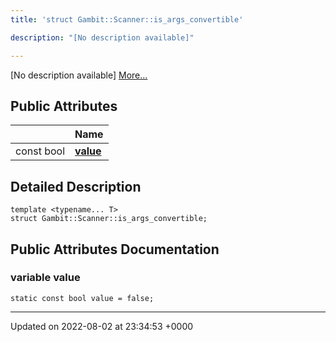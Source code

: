 ```yaml
---
title: 'struct Gambit::Scanner::is_args_convertible'

description: "[No description available]"

---
```









[No description available] [More...](#detailed-description)

## Public Attributes

|                | Name           |
| -------------- | -------------- |
| const bool | **[value](/documentation/code/main/classes/structgambit_1_1scanner_1_1is__args__convertible/#variable-value)**  |

## Detailed Description

```
template <typename... T>
struct Gambit::Scanner::is_args_convertible;
```

## Public Attributes Documentation

### variable value

```
static const bool value = false;
```


-------------------------------

Updated on 2022-08-02 at 23:34:53 +0000